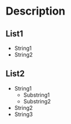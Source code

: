 # Description

## List1

* String1
* String2

## List2

* String1
	* Substring1
	* Substring2
* String2
* String3